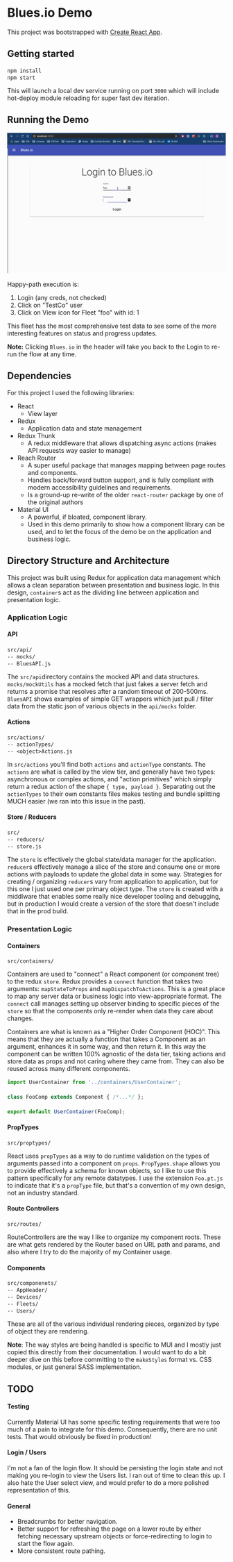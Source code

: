 # Blues.io Demo

This project was bootstrapped with [Create React App](https://github.com/facebook/create-react-app).

## Getting started

```
npm install
npm start
```

This will launch a local dev service running on port `3000` which will 
include hot-deploy module reloading for super fast dev iteration. 

## Running the Demo

![demo](https://raw.githubusercontent.com/puzzfuzz/blues-demo/master/BluesDemo.gif)

Happy-path execution is: 

1. Login (any creds, not checked)
1. Click on "TestCo" user
1. Click on View icon for Fleet "foo" with id: 1

This fleet has the most comprehensive test data to see some of the more interesting features on status and progress updates.

**Note:** Clicking `Blues.io` in the header will take you back to the Login to re-run the flow at any time.

## Dependencies

For this project I used the following libraries:

- React
  - View layer
- Redux
  - Application data and state management
- Redux Thunk
  - A redux middleware that allows dispatching async actions (makes API requests way easier to manage)
- Reach Router
  - A super useful package that manages mapping between page routes and components.
  - Handles back/forward button support, and is fully compliant with modern accessibility guidelines and requirements.
  - Is a ground-up re-write of the older `react-router` package by one of the original authors 
- Material UI
  - A powerful, if bloated, component library.
  - Used in this demo primarily to show how a component library can be used, and to let the focus of the demo be on the application and business logic.
  
  
## Directory Structure and Architecture

This project was built using Redux for application data management which allows a clean separation between presentation and business logic. 
In this design, `container`s act as the dividing line between application and presentation logic.

### Application Logic

#### API
```
src/api/
-- mocks/
-- BluesAPI.js
```      

The `src/api`directory contains the mocked API and data structures. `mocks/mockUtils` has a mocked fetch that just fakes a server fetch and returns a promise that resolves after a random timeout of 200-500ms. 
`BluesAPI` shows examples of simple GET wrappers which just pull / filter data from the static json of various objects in the `api/mocks` folder.

#### Actions

```
src/actions/
-- actionTypes/
-- <object>Actions.js
```

In `src/actions` you'll find both `actions` and `actionType` constants. 
The `actions` are what is called by the view tier, and generally have two types: asynchronous or complex actions, and "action primitives" which simply return a redux action of the shape `{ type, payload }`. 
Separating out the `actionTypes` to their own constants files makes testing and bundle splitting MUCH easier (we ran into this issue in the past).

#### Store / Reducers

```
src/
-- reducers/
-- store.js
```

The `store` is effectively the global state/data manager for the application. 
`reducer`s effectively manage a slice of the store and consume one or more actions with payloads to update the global data in some way.
Strategies for creating / organizing `reducer`s vary from application to application, but for this one I just used one per primary object type.
The `store` is created with a middlware that enables some really nice developer tooling and debugging, but in production I would create a version of the store that doesn't include that in the prod build.


### Presentation Logic

#### Containers

```
src/containers/
```

Containers are used to "connect" a React component (or component tree) to the redux `store`. 
Redux provides a `connect` function that takes two arguments: `mapStateToProps` and `mapDispatchToActions`.
This is a great place to map any server data or business logic into view-appropriate format. 
The `connect` call manages setting up observer binding to specific pieces of the `store` so that the components only re-render when data they care about changes.

Containers are what is known as a "Higher Order Component (HOC)". This means that they are actually a function that takes a Component as an argument, enhances it in some way, and then return it.
In this way the component can be written 100% agnostic of the data tier, taking actions and store data as props and not caring where they came from.
They can also be reused across many different components.

```jsx harmony
import UserContainer from '../containers/UserContainer';

class FooComp extends Component { /*...*/ };

export default UserContainer(FooComp);
```

#### PropTypes

```
src/proptypes/
``` 

React uses `propTypes` as a way to do runtime validation on the types of arguments passed into a component on `props`.
`PropTypes.shape` allows you to provide effectively a schema for known objects, so I like to use this pattern specifically for any remote datatypes. 
I use the extension `Foo.pt.js` to indicate that it's a `propType` file, but that's a convention of my own design, not an industry standard.

#### Route Controllers

```
src/routes/
```

RouteControllers are the way I like to organize my component roots. 
These are what gets rendered by the Router based on URL path and params, and also where I try to do the majority of my Container usage.

#### Components

```
src/componenets/
-- AppHeader/
-- Devices/
-- Fleets/
-- Users/
``` 

These are all of the various individual rendering pieces, organized by type of object they are rendering. 

**Note**: The way styles are being handled is specific to MUI and I mostly just copied this directly from their documentation. 
I would want to do a bit deeper dive on this before committing to the `makeStyles` format vs. CSS modules, or just general SASS implementation.  

## TODO 

#### Testing

Currently Material UI has some specific testing requirements that were too much of a pain to integrate for this demo. 
Consequently, there are no unit tests. That would obviously be fixed in production!

#### Login / Users

I'm not a fan of the login flow. It should be persisting the login state and not making you re-login to view the Users list.
I ran out of time to clean this up. I also hate the User select view, and would prefer to do a more polished representation of this.


#### General

- Breadcrumbs for better navigation.
- Better support for refreshing the page on a lower route by either fetching necessary upstream objects or force-redirecting to login to start the flow again.
- More consistent route pathing.  
